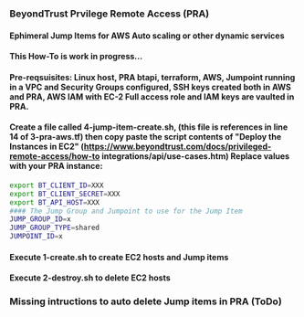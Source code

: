 ### BeyondTrust Prvilege Remote Access (PRA)
#### Ephimeral Jump Items for AWS Auto scaling or other dynamic services
#### This How-To is work in progress...

#### Pre-reqsuisites: Linux host, PRA btapi, terraform, AWS, Jumpoint running in a VPC and Security Groups configured, SSH keys created both in AWS and PRA, AWS IAM with EC-2 Full access role and IAM keys are vaulted in PRA.
#### Create a file called 4-jump-item-create.sh, (this file is references in line 14 of 3-pra-aws.tf) then copy paste the script contents of "Deploy the Instances in EC2" (https://www.beyondtrust.com/docs/privileged-remote-access/how-to integrations/api/use-cases.htm)  Replace values with your PRA instance:
```sh
export BT_CLIENT_ID=XXX
export BT_CLIENT_SECRET=XXX
export BT_API_HOST=XXX
#### The Jump Group and Jumpoint to use for the Jump Item
JUMP_GROUP_ID=x
JUMP_GROUP_TYPE=shared
JUMPOINT_ID=x
```

#### Execute 1-create.sh to create EC2 hosts and Jump items
#### Execute 2-destroy.sh to delete EC2 hosts

### Missing intructions to auto delete Jump items in PRA  (ToDo)
